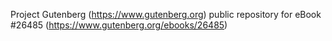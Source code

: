 Project Gutenberg (https://www.gutenberg.org) public repository for eBook #26485 (https://www.gutenberg.org/ebooks/26485)
